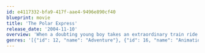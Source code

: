 ```yaml
---
id: e4117332-bfa9-417f-aae4-9496e890cf40
blueprint: movie
title: 'The Polar Express'
release_date: '2004-11-10'
overview: 'When a doubting young boy takes an extraordinary train ride to the North Pole, he embarks on a journey of self-discovery that shows him that the wonder of life never fades for those who believe.'
genres: '[{"id": 12, "name": "Adventure"}, {"id": 16, "name": "Animation"}, {"id": 10751, "name": "Family"}, {"id": 14, "name": "Fantasy"}]'
---
```

